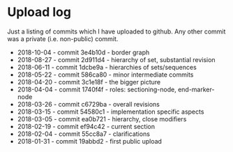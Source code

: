 
<!-- ======================================================================= -->
# Upload log

Just a listing of commits which I have uploaded to github.
Any other commit was a private (i.e. non-public) commit.

* 2018-10-04 - commit 3e4b10d  - border graph
* 2018-08-27 - commit 2d911d4 - hierarchy of set, substantial revision
* 2018-06-11 - commit 1dcbe9a - hierarchies of sets/sequences
* 2018-05-22 - commit 586ca80 - minor intermediate commits
* 2018-04-20 - commit 3c1e18f - the bigger picture
* 2018-04-04 - commit 1740f4f - roles: sectioning-node, end-marker-node
* 2018-03-26 - commit c6729ba - overall revisions
* 2018-03-15 - commit 54580c1 - implementation specific aspects
* 2018-03-05 - commit ea0b721 - hierarchy, close modifiers
* 2018-02-19 - commit ef94c42 - current section
* 2018-02-04 - commit 55cc8a7 - clarifications
* 2018-01-31 - commit 19abbd2 - first public upload
